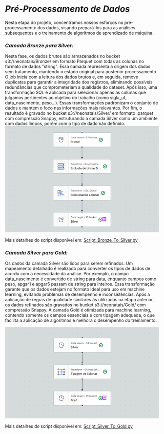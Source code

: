 # *Pré-Processamento de Dados*
Nesta etapa do projeto, concentramos nossos esforços no pré-processamento dos dados, visando prepará-los para as análises subsequentes e o treinamento de algoritmos de aprendizado de máquina.

### *Camada Bronze para Silver:*
Nesta fase, os dados brutos são armazenados no bucket s3://neonatais/Bronze/ em formato Parquet com todas as colunas no formato de dados "string". Essa camada representa a origem dos dados sem tratamento, mantendo o estado original para posterior processamento.
O job inicia com a leitura dos dados brutos e, em seguida, remove duplicatas para garantir a integridade dos registros, eliminando possíveis redundâncias que comprometeriam a qualidade do dataset. Após isso, uma transformação SQL é aplicada para selecionar apenas as colunas que julgamos pertinentes ao objetivo do trabalho (como sigla_uf, data_nascimento, peso...). Essas transformações padronizam o conjunto de dados e mantém o foco nas informações mais relevantes. Por fim, o resultado é gravado no bucket s3://neonatais/Silver/ em formato .parquet com compressão Snappy, estruturando a camada Silver como um ambiente com dados limpos, porém com o tipo de dado não definido. 
![image alt](https://github.com/Tecnologia-em-Banco-de-Dados-PUC-Minas/eixo5_grupo3_20251/blob/main/Bronze_To_Silver.png?raw=true)

Mais detalhes do script disponível em: 
[Script_Bronze_To_Silver.py](../Script_Bronze_To_Silver.py)

### *Camada Silver para Gold:*

Os dados da camada Silver são lidos para serem refinados. Um mapeamento detalhado é realizado para converter os tipos de dados de acordo com a necessidade da análise. Por exemplo, o campo data_nascimento é convertido de string para data, enquanto campos como peso, apgar1 e apgar5 passam de string para inteiros. Essa transformação garante que os dados estejam no formato ideal para uso em machine learning, evitando problemas de desempenho e inconsistências. Após a aplicação de regras de qualidade similares às utilizadas na etapa anterior, os dados refinados são gravados no bucket s3://neonatais/Gold/ com compressão Snappy. A camada Gold é otimizada para machine learning, contendo somente os campos essenciais e com tipagem adequada, o que facilita a aplicação de algoritmos e melhora o desempenho do treinamento.

![image alt](https://github.com/Tecnologia-em-Banco-de-Dados-PUC-Minas/eixo5_grupo3_20251/blob/main/Silver_To_Gold.png?raw=true)

Mais detalhes do script disponível em: 
[Script_Silver_To_Gold.py](../Script_Silver_To_Gold.py)

